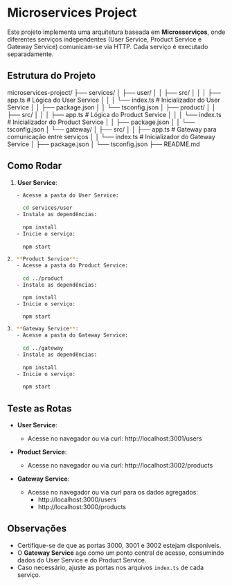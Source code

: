 # Microservices Project

Este projeto implementa uma arquitetura baseada em **Microsserviços**, onde diferentes serviços independentes (User Service, Product Service e Gateway Service) comunicam-se via HTTP. Cada serviço é executado separadamente.

## Estrutura do Projeto

microservices-project/
├── services/
│   ├── user/
│   │   ├── src/
│   │   │   ├── app.ts          # Lógica do User Service
│   │   │   └── index.ts        # Inicializador do User Service
│   │   ├── package.json
│   │   └── tsconfig.json
│   ├── product/
│   │   ├── src/
│   │   │   ├── app.ts          # Lógica do Product Service
│   │   │   └── index.ts        # Inicializador do Product Service
│   │   ├── package.json
│   │   └── tsconfig.json
│   └── gateway/
│       ├── src/
│       │   ├── app.ts          # Gateway para comunicação entre serviços
│       │   └── index.ts        # Inicializador do Gateway Service
│       ├── package.json
│       └── tsconfig.json
├── README.md

## Como Rodar

1. **User Service**:
```bash
   - Acesse a pasta do User Service:
     
     cd services/user
   - Instale as dependências:
     
     npm install
   - Inicie o serviço:
     
     npm start

2. **Product Service**:
   - Acesse a pasta do Product Service:
     
     cd ../product
   - Instale as dependências:

     npm install
   - Inicie o serviço:

     npm start

3. **Gateway Service**:
   - Acesse a pasta do Gateway Service:
     
     cd ../gateway
   - Instale as dependências:
     
     npm install
   - Inicie o serviço:
     
     npm start
```
## Teste as Rotas

- **User Service**:
  - Acesse no navegador ou via curl:
    http://localhost:3001/users

- **Product Service**:
  - Acesse no navegador ou via curl:
    http://localhost:3002/products

- **Gateway Service**:
  - Acesse no navegador ou via curl para os dados agregados:
    - http://localhost:3000/users
    - http://localhost:3000/products

## Observações

- Certifique-se de que as portas 3000, 3001 e 3002 estejam disponíveis.
- O **Gateway Service** age como um ponto central de acesso, consumindo dados do User Service e do Product Service.
- Caso necessário, ajuste as portas nos arquivos `index.ts` de cada serviço.
